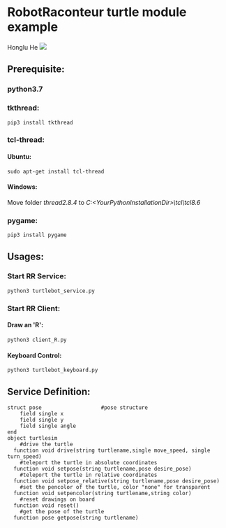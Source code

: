 # RobotRaconteur turtle module example
Honglu He
![](images/turtle.gif)

## Prerequisite:
### python3.7
### tkthread:
`pip3 install tkthread`
### tcl-thread:
#### Ubuntu:
`sudo apt-get install tcl-thread`
#### Windows:
Move folder *thread2.8.4* to *C:\<YourPythonInstallationDir>\tcl\tcl8.6*
### pygame:
`pip3 install pygame`

## Usages:
### Start RR Service:
`python3 turtlebot_service.py`
### Start RR Client:
#### Draw an 'R': 
`python3 client_R.py`
#### Keyboard Control: 
`python3 turtlebot_keyboard.py`

## Service Definition:
```
struct pose                   #pose structure
    field single x
    field single y
    field single angle
end
object turtlesim
  	#drive the turtle
  function void drive(string turtlename,single move_speed, single turn_speed)
	#teleport the turtle in absolute coordinates
  function void setpose(string turtlename,pose desire_pose)
	#teleport the turtle in relative coordinates
  function void setpose_relative(string turtlename,pose desire_pose)
	#set the pencolor of the turtle, color "none" for transparent
  function void setpencolor(string turtlename,string color)
	#reset drawings on board
  function void reset()
	#get the pose of the turtle
  function pose getpose(string turtlename)
```



